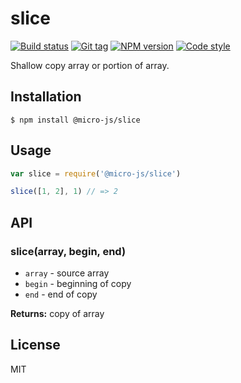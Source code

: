 
# slice

[![Build status][travis-image]][travis-url]
[![Git tag][git-image]][git-url]
[![NPM version][npm-image]][npm-url]
[![Code style][standard-image]][standard-url]

Shallow copy array or portion of array.

## Installation

    $ npm install @micro-js/slice

## Usage

```js
var slice = require('@micro-js/slice')

slice([1, 2], 1) // => 2
```

## API

### slice(array, begin, end)

- `array` - source array
- `begin` - beginning of copy
- `end` - end of copy

**Returns:** copy of array

## License

MIT

[travis-image]: https://img.shields.io/travis/micro-js/slice.svg?style=flat-square
[travis-url]: https://travis-ci.org/micro-js/slice
[git-image]: https://img.shields.io/github/tag/micro-js/slice.svg
[git-url]: https://github.com/micro-js/slice
[standard-image]: https://img.shields.io/badge/code%20style-standard-brightgreen.svg?style=flat
[standard-url]: https://github.com/feross/standard
[npm-image]: https://img.shields.io/npm/v/@micro-js/slice.svg?style=flat-square
[npm-url]: https://npmjs.org/package/@micro-js/slice
